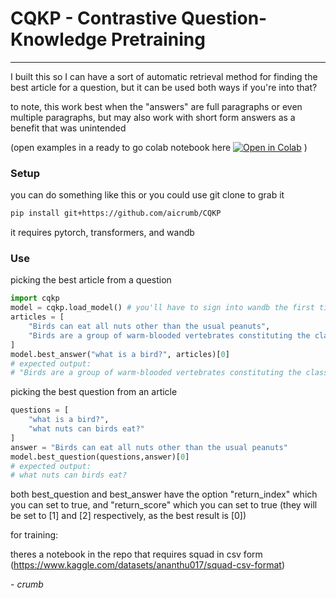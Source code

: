 # CQKP - Contrastive Question-Knowledge Pretraining

---

I built this so I can have a sort of automatic retrieval method for finding the best article for a question, but it can be used both ways if you're into that?

to note, this work best when the "answers" are full paragraphs or even multiple paragraphs, but may also work with short form answers as a benefit that was unintended

(open examples in a ready to go colab notebook here [![Open in Colab](https://colab.research.google.com/assets/colab-badge.svg)](https://colab.research.google.com/github/aicrumb/CQKP/blob/master/CQKP_Example.ipynb) )

### Setup

you can do something like this or you could use git clone to grab it

```bash
pip install git+https://github.com/aicrumb/CQKP
```

it requires pytorch, transformers, and wandb



### Use

picking the best article from a question

```python
import cqkp
model = cqkp.load_model() # you'll have to sign into wandb the first time
articles = [
    "Birds can eat all nuts other than the usual peanuts",
    "Birds are a group of warm-blooded vertebrates constituting the class Aves",
]
model.best_answer("what is a bird?", articles)[0]
# expected output:
# "Birds are a group of warm-blooded vertebrates constituting the class Aves"
```

picking the best question from an article

```python
questions = [
    "what is a bird?",
    "what nuts can birds eat?"
]
answer = "Birds can eat all nuts other than the usual peanuts"
model.best_question(questions,answer)[0]
# expected output:
# what nuts can birds eat?
```

both best_question and best_answer have the option "return_index" which you can set to true, and "return_score" which you can set to true
(they will be set to [1] and [2] respectively, as the best result is [0])

for training:

theres a notebook in the repo that requires squad in csv form (https://www.kaggle.com/datasets/ananthu017/squad-csv-format)



\- *crumb*
